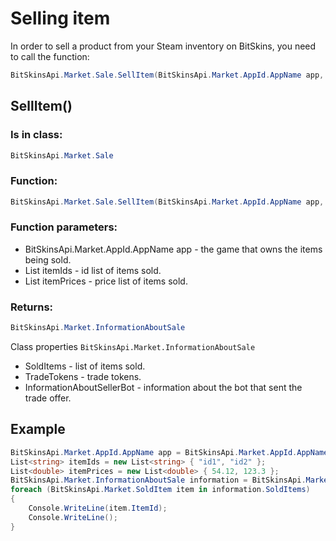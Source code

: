 ﻿# Selling item

In order to sell a product from your Steam inventory on BitSkins, you need to call the function:

```csharp
BitSkinsApi.Market.Sale.SellItem(BitSkinsApi.Market.AppId.AppName app, List<string> itemIds, List<double> itemPrices);
```

## SellItem()

### Is in class:

```csharp
BitSkinsApi.Market.Sale
```

### Function:

```csharp
BitSkinsApi.Market.Sale.SellItem(BitSkinsApi.Market.AppId.AppName app, List<string> itemIds, List<double> itemPrices);
```

### Function parameters:

* BitSkinsApi.Market.AppId.AppName app - the game that owns the items being sold.
* List<string> itemIds - id list of items sold.
* List<double> itemPrices - price list of items sold.

### Returns:

```csharp
BitSkinsApi.Market.InformationAboutSale
```

Class properties ```BitSkinsApi.Market.InformationAboutSale```
* SoldItems - list of items sold.
* TradeTokens - trade tokens.
* InformationAboutSellerBot - information about the bot that sent the trade offer.

## Example

```csharp
BitSkinsApi.Market.AppId.AppName app = BitSkinsApi.Market.AppId.AppName.CounterStrikGlobalOffensive;
List<string> itemIds = new List<string> { "id1", "id2" };
List<double> itemPrices = new List<double> { 54.12, 123.3 };
BitSkinsApi.Market.InformationAboutSale information = BitSkinsApi.Market.Sale.SellItem(app, itemIds, itemPrices);
foreach (BitSkinsApi.Market.SoldItem item in information.SoldItems)
{
    Console.WriteLine(item.ItemId);
    Console.WriteLine();
}
```